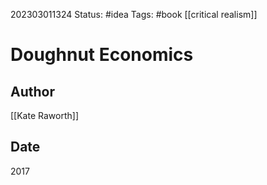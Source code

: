 202303011324
Status: #idea
Tags: #book [[critical realism]]

# Doughnut Economics

## Author

[[Kate Raworth]]

## Date

2017

